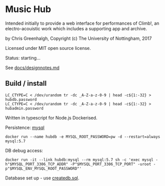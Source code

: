 # Music Hub

Intended initially to provide a web interface for performances of 
Climb!, an electro-acouistic work which includes a supporting app and
archive.

by Chris Greenhalgh, 
Copyright (c) The University of Nottingham, 2017

Licensed under MIT open source license.

Status: starting...

See [docs/designnotes.md](docs/designnotes.md)

## Build / install

```
LC_CTYPE=C < /dev/urandom tr -dc _A-Z-a-z-0-9 | head -c${1:-32} > hubdb.password
LC_CTYPE=C < /dev/urandom tr -dc _A-Z-a-z-0-9 | head -c${1:-32} > hubadmin.password
```
Written in typescript for Node.js
Dockerised.

Persistence: [mysql](https://hub.docker.com/_/mysql/)
```
docker run --name hubdb -e MYSQL_ROOT_PASSWORD=pw -d --restart=always mysql:5.7
```

DB debug access:
```
docker run -it --link hubdb:mysql --rm mysql:5.7 sh -c 'exec mysql -h"$MYSQL_PORT_3306_TCP_ADDR" -P"$MYSQL_PORT_3306_TCP_PORT" -uroot -p"$MYSQL_ENV_MYSQL_ROOT_PASSWORD"'
```

Database set up - use [createdb.sql](createdb.sql).


